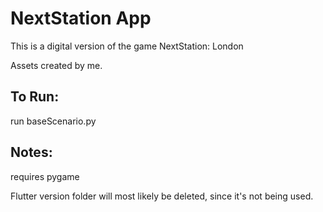 # NextStation App
This is a digital version of the game NextStation: London

Assets created by me.

## To Run:
run baseScenario.py


## Notes:
requires pygame

Flutter version folder will most likely be deleted, since it's not being used.


